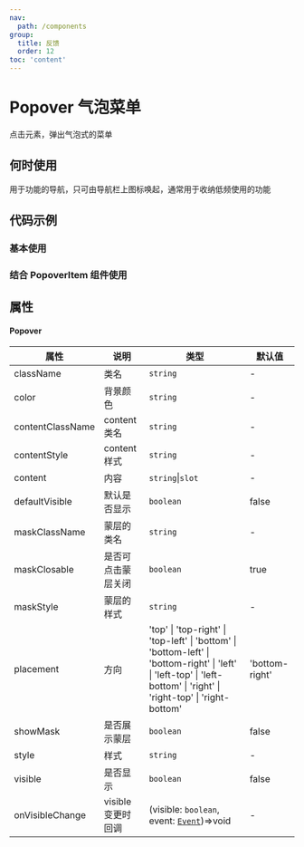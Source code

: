 ```yaml
---
nav:
  path: /components
group:
  title: 反馈
  order: 12
toc: 'content'
---
```

# Popover 气泡菜单
点击元素，弹出气泡式的菜单
## 何时使用
用于功能的导航，只可由导航栏上图标唤起，通常用于收纳低频使用的功能
## 代码示例

### 基本使用
<code src='pages/PopoverBase/index'></code>

### 结合 PopoverItem 组件使用
<code src='pages/Popover/index'></code>



## 属性

#### Popover

| 属性 | 说明 | 类型 | 默认值 |
| -----|-----|-----|-----|
| className | 类名 | `string` | - | 
| color | 背景颜色 | `string` | - |
| contentClassName | content类名 | `string` | - | 
| contentStyle | content样式 | `string` | - | 
| content | 内容 | `string`\|`slot` | - |
| defaultVisible |  默认是否显示 | `boolean` | false | 
| maskClassName | 蒙层的类名 | `string` | - | 
| maskClosable | 是否可点击蒙层关闭 | `boolean` | true |
| maskStyle | 蒙层的样式 | `string` | - | 
| placement | 方向  | 'top' &verbar; 'top-right' &verbar; 'top-left' &verbar; 'bottom' &verbar; 'bottom-left' &verbar; 'bottom-right' &verbar; 'left' &verbar; 'left-top' &verbar; 'left-bottom' &verbar; 'right' &verbar; 'right-top' &verbar; 'right-bottom' | 'bottom-right' |
| showMask | 是否展示蒙层 | `boolean` | false |
| style | 样式 | `string` | - |
| visible |  是否显示 | `boolean` | false | 
| onVisibleChange |  visible 变更时回调 | (visible: `boolean`, event: [`Event`](https://opendocs.alipay.com/mini/framework/event-object))=>void | - | 

